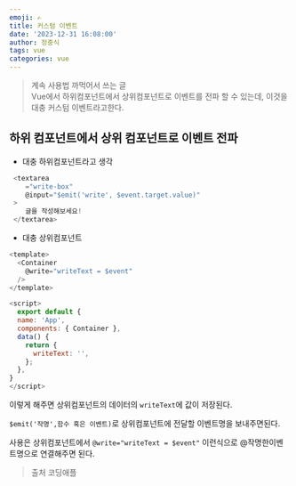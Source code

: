 ```yaml
---
emoji: ✍
title: 커스텀 이벤트
date: '2023-12-31 16:08:00'
author: 정중식
tags: vue
categories: vue
---
```


> 계속 사용법 까먹어서 쓰는 글
> <br/>
> Vue에서 하위컴포넌트에서 상위컴포넌트로 이벤트를 전파 할 수 있는데, 이것을 대충 커스텀 이벤트라고한다.

## 하위 컴포넌트에서 상위 컴포넌트로 이벤트 전파

- 대충 하위컴포넌트라고 생각

```js
 <textarea
    ="write-box"
    @input="$emit('write', $event.target.value)"
 >
    글을 작성해보세요!
 </textarea>
```

- 대충 상위컴포넌트

```js
<template>
  <Container
    @write="writeText = $event"
  />
</template>

<script>
  export default {
  name: 'App',
  components: { Container },
  data() {
    return {
      writeText: '',
    };
  },
}
</script>
```

이렇게 해주면 상위컴포넌트의 데이터의 `writeText`에 값이 저장된다.

`$emit('작명',함수 혹은 이벤트)`로 상위컴포넌트에 전달할 이벤트명을 보내주면된다.

사용은 상위컴포넌트에서
`@write="writeText = $event"` 이런식으로 @작명한이벤트명으로 연결해주면 된다.

> 출처 코딩애플

```toc

```
